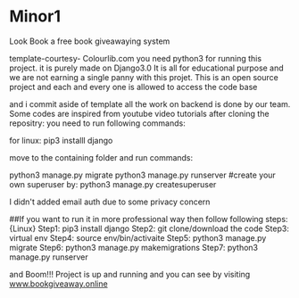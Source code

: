 # Minor1
Look Book a free book giveawaying system

template-courtesy- Colourlib.com
you need python3 for running this project.
it is purely made on Django3.0
It is all for educational purpose and we are not earning a single panny with this projet.
This is an open source project and each and every one is allowed to access the code base

and i commit aside of template all the work on backend is done by our team. Some codes are inspired from youtube video tutorials
after cloning the repositry:
 you need to run following commands:
 
 for linux:
 pip3 installl django
 
 move to the containing folder and run commands:
 
 python3 manage.py migrate
 python3 manage.py runserver
 #create your own superuser by:
 python3 manage.py createsuperuser
 

I didn't added email auth due to some privacy concern

##If you want to run it in more professional way then follow following steps:
{Linux}
Step1: pip3 install django
Step2: git clone/download the code
Step3: virtual env
Step4: source env/bin/activaite
Step5: python3 manage.py migrate
Step6: python3 manage.py makemigrations
Step7: python3 manage.py runserver

and Boom!!!
Project is up and running and you can see by visiting www.bookgiveaway.online
 
